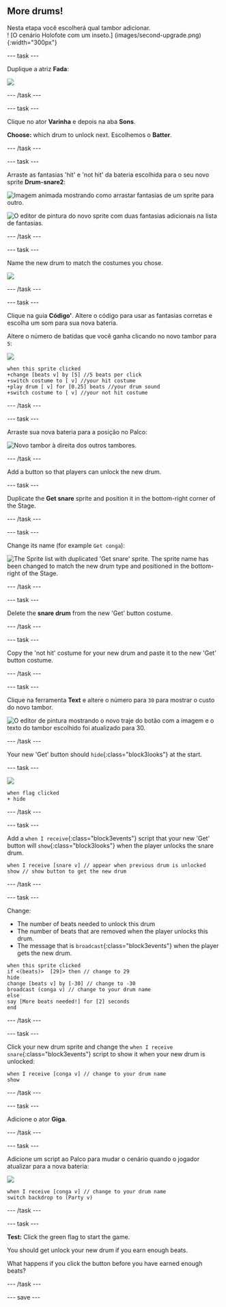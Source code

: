 ## More drums!

<div style="display: flex; flex-wrap: wrap">
<div style="flex-basis: 200px; flex-grow: 1; margin-right: 15px;">
Nesta etapa você escolherá qual tambor adicionar.
</div>
<div>
! [O cenário Holofote com um inseto.] (images/second-upgrade.png) {:width="300px"}
</div>
</div>

--- task ---

Duplique a atriz **Fada**:

![](images/duplicate-snare-drum.png)

--- /task ---

--- task ---

Clique no ator **Varinha** e depois na aba **Sons**.

**Choose:** which drum to unlock next. Escolhemos o **Batter**.


--- /task ---

--- task ---

Arraste as fantasias 'hit' e 'not hit' da bateria escolhida para o seu novo sprite **Drum-snare2**:

![Imagem animada mostrando como arrastar fantasias de um sprite para outro.](images/drag-costumes.gif)

![O editor de pintura do novo sprite com duas fantasias adicionais na lista de fantasias.](images/drum-3-costumes.png)

--- /task ---

--- task ---

Name the new drum to match the costumes you chose.

![](images/drum-3-named.png)

--- /task ---

--- task ---

Clique na guia **Código'**. Altere o código para usar as fantasias corretas e escolha um som para sua nova bateria.

Altere o número de batidas que você ganha clicando no novo tambor para `5`:

![](images/drum-3-icon.png)

```blocks3
when this sprite clicked
+change [beats v] by [5] //5 beats per click
+switch costume to [ v] //your hit costume
+play drum [ v] for [0.25] beats //your drum sound
+switch costume to [ v] //your not hit costume
```

--- /task ---

--- task ---

Arraste sua nova bateria para a posição no Palco:

![Novo tambor à direita dos outros tambores.](images/drum-3-positioned.png)

--- /task ---

Add a button so that players can unlock the new drum.

--- task ---

Duplicate the **Get snare** sprite and position it in the bottom-right corner of the Stage.

--- /task ---

--- task ---

Change its name (for example `Get conga`):

![The Sprite list with duplicated 'Get snare' sprite. The sprite name has been changed to match the new drum type and positioned in the bottom-right of the Stage.](images/get-drum-3.png)

--- /task ---

--- task ---

Delete the **snare drum** from the new 'Get' button costume.

--- /task ---

--- task ---

Copy the 'not hit' costume for your new drum and paste it to the new 'Get' button costume.

--- /task ---

--- task ---

Clique na ferramenta **Text** e altere o número para `30` para mostrar o custo do novo tambor.

![O editor de pintura mostrando o novo traje do botão com a imagem e o texto do tambor escolhido foi atualizado para 30.](images/get-drum-copy.png)

--- /task ---

Your new 'Get' button should `hide`{:class="block3looks"} at the start.

--- task ---

![](images/get-drum-3-icon.png)

```blocks3
when flag clicked
+ hide
```

--- /task ---

--- task ---

Add a `when I receive`{:class="block3events"} script that your new 'Get' button will `show`{:class="block3looks"} when the player unlocks the snare drum.

```blocks3
when I receive [snare v] // appear when previous drum is unlocked
show // show button to get the new drum
```

--- /task ---

--- task ---

Change:
- The number of beats needed to unlock this drum
- The number of beats that are removed when the player unlocks this drum.
- The message that is `broadcast`{:class="block3events"} when the player gets the new drum.

```blocks3
when this sprite clicked
if <(beats)>  [29]> then // change to 29
hide
change [beats v] by [-30] // change to -30
broadcast (conga v) // change to your drum name
else
say [More beats needed!] for [2] seconds 
end
```

--- /task ---

--- task ---

Click your new drum sprite and change the `when I receive snare`{:class="block3events"} script to show it when your new drum is unlocked:

```blocks3
when I receive [conga v] // change to your drum name
show
```

--- /task ---

--- task ---

Adicione o ator **Giga**.

--- /task ---

--- task ---

Adicione um script ao Palco para mudar o cenário quando o jogador atualizar para a nova bateria:

![](images/stage-icon.png)

```blocks3
when I receive [conga v] // change to your drum name
switch backdrop to (Party v)
```

--- /task ---

--- task ---

**Test:** Click the green flag to start the game.

You should get unlock your new drum if you earn enough beats.

What happens if you click the button before you have earned enough beats?

--- /task ---

--- save ---
